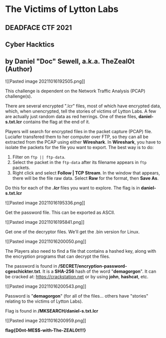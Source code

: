 # The Victims of Lytton Labs

## DEADFACE CTF 2021
## Cyber Hacktics
## by Daniel "Doc" Sewell, a.k.a. TheZeal0t (Author)

![[Pasted image 20211016192505.png]]

This challenge is dependent on the Network Traffic Analysis (PCAP) challenge(s).  

There are several encrypted ".lcr" files, most of which have encrypted data, which, when unencrypted, tell the stories of victims of Lytton Labs.  A few are actually just random data as red herrings.  One of these files, **daniel-s.txt.lcr** contains the flag at the end of it.

Players will search for encrypted files in the packet capture (PCAP) file.  Luciafer transfered them to her computer over FTP, so they can all be extracted from the PCAP using either **Wireshark**.   In **Wireshark**, you have to isolate the packets for the file you want to export.  The best way is to do:

1.  Filter on `ftp || ftp-data`.
2.  Select the packet in the `ftp-data` after its filename appears in `ftp` packets.
3.  Right click and select **Follow | TCP Stream**.  In the window that appears, there will be the file raw data.  Select **Raw** for the format, then **Save As**.

Do this for each of the ***.lcr*** files you want to explore.  The flag is in **daniel-s.txt.lcr**

![[Pasted image 20211016195336.png]]

Get the password file.  This can be exported as ASCII.

![[Pasted image 20211016195841.png]]

Get one of the decryptor files.  We'll get the .bin version for Linux.

![[Pasted image 20211016200050.png]]

The Players also need to find a file that contains a hashed key, along with the encryption programs that can decrypt the files.

The password is found in **/SECRET/encryption-password-cgeschickter.txt**.  It is a **SHA-256** hash of the word "**demagorgon**".  It can be cracked at:
https://crackstation.net or by using **john**, **hashcat**, etc.

![[Pasted image 20211016200543.png]]

Password is "**demagorgon**" (for all of the files... others have "stories" relating to the victims of Lytton Labs).

Flag is found in **/MKSEARCH/daniel-s.txt.lcr**

![[Pasted image 20211016200959.png]]

**flag{D0nt-ME$$-with-The-ZEAL0t!!!}**
